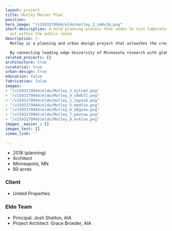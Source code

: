 ```yaml
---
layout: project
title: Motley Master Plan
position: 
hero_image: "/v1593179944/eldo/motley_2_zm6v3q.png"
short-description: A bold planning process that seeks to turn laboratories inside
  out within the public realm
description: |-
  Motley is a planning and urban design project that unleashes the creative energy from a collision between the best minds of University of Minnesota’s research labs, community organizations, world-class designers and artists at the urban nexus of two cities, the campus, and the Mississippi river.

  By connecting leading edge University of Minnesota research with global artists and world class designers, Motley will become a center for innovation and new ideas in Minnesota, and a window to the world for its diverse communities.
related_projects: []
architecture: true
curatorial: true
urban-design: true
education: false
fabrication: false
images:
- "/v1593179944/eldo/Motley_3_mjtcm3.png"
- "/v1593179944/eldo/Motley_4_x9dkf1.png"
- "/v1593179944/eldo/motley_1_tpyeib.png"
- "/v1593179944/eldo/Motley_5_medtie.png"
- "/v1593179944/eldo/Motley_6_dbgona.png"
- "/v1593179945/eldo/Motley_7_peotuw.png"
- "/v1593179945/eldo/Motley_8_mrklon.png"
images__easier_: []
images_test: []
vimeo_link: ''

---
```

* 2018 (planning)
* Architect
* Minneapolis, MN
* 80 acres

### Client

* United Properties

### Eldo Team

* Principal: Josh Shelton, AIA
* Project Architect: Grace Broeder, AIA